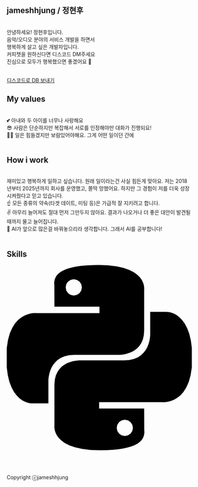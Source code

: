 ## jameshhjung / 정현후
<br>
안녕하세요! 정현후입니다.<br> 
음악/오디오 분야의 서비스 개발을 하면서<br>
행복하게 살고 싶은 개발자입니다.<br>
커피챗을 원하신다면 디스코드 DM주세요<br>
진심으로 모두가 행복했으면 좋겠어요 🥰<br><br>

[디스코드로 DB 보내기](https://discord.com/users/jameshhjung)
<br>

## My values
<br>
💕 아내와 두 아이를 너무나 사랑해요<br />
😎 사람은 단순하지만 복잡해서 서로를 인정해야만 대화가 진행되요!<br />
🧑‍💻 일은 힘들겠지만 보람있어야해요. 그게 어떤 일이던 간에<br />
<br />

## How i work
<br>
재미있고 행복하게 일하고 싶습니다. 원래 일이라는건 사실 힘든게 맞아요.
저는 2018년부터 2025년까지 회사를 운영했고, 쫄딱 망했어요.
하지만 그 경험이 저를 더욱 성장시켜줬다고 믿고 있습니다.
<br>
☝️ 모든 종류의 약속(타겟 데이트, 미팅 등)은 가급적 잘 지키려고 합니다.<br>
✌️ 아무리 늘어져도 절대 먼저 그만두지 않아요. 결과가 나오거나 더 좋은 대안이 발견될때까지 물고 늘어집니다.<br>
🤟 AI가 앞으로 많은걸 바꿔놓으리라 생각합니다. 그래서 AI를 공부합니다!<br>
<br>

## Skills
<div style="display:flex;gap:30px;flex-wrap:wrap;">
  <svg role="img" viewBox="0 0 24 24" xmlns="http://www.w3.org/2000/svg"><title>Python</title><path d="M14.25.18l.9.2.73.26.59.3.45.32.34.34.25.34.16.33.1.3.04.26.02.2-.01.13V8.5l-.05.63-.13.55-.21.46-.26.38-.3.31-.33.25-.35.19-.35.14-.33.1-.3.07-.26.04-.21.02H8.77l-.69.05-.59.14-.5.22-.41.27-.33.32-.27.35-.2.36-.15.37-.1.35-.07.32-.04.27-.02.21v3.06H3.17l-.21-.03-.28-.07-.32-.12-.35-.18-.36-.26-.36-.36-.35-.46-.32-.59-.28-.73-.21-.88-.14-1.05-.05-1.23.06-1.22.16-1.04.24-.87.32-.71.36-.57.4-.44.42-.33.42-.24.4-.16.36-.1.32-.05.24-.01h.16l.06.01h8.16v-.83H6.18l-.01-2.75-.02-.37.05-.34.11-.31.17-.28.25-.26.31-.23.38-.2.44-.18.51-.15.58-.12.64-.1.71-.06.77-.04.84-.02 1.27.05zm-6.3 1.98l-.23.33-.08.41.08.41.23.34.33.22.41.09.41-.09.33-.22.23-.34.08-.41-.08-.41-.23-.33-.33-.22-.41-.09-.41.09zm13.09 3.95l.28.06.32.12.35.18.36.27.36.35.35.47.32.59.28.73.21.88.14 1.04.05 1.23-.06 1.23-.16 1.04-.24.86-.32.71-.36.57-.4.45-.42.33-.42.24-.4.16-.36.09-.32.05-.24.02-.16-.01h-8.22v.82h5.84l.01 2.76.02.36-.05.34-.11.31-.17.29-.25.25-.31.24-.38.2-.44.17-.51.15-.58.13-.64.09-.71.07-.77.04-.84.01-1.27-.04-1.07-.14-.9-.2-.73-.25-.59-.3-.45-.33-.34-.34-.25-.34-.16-.33-.1-.3-.04-.25-.02-.2.01-.13v-5.34l.05-.64.13-.54.21-.46.26-.38.3-.32.33-.24.35-.2.35-.14.33-.1.3-.06.26-.04.21-.02.13-.01h5.84l.69-.05.59-.14.5-.21.41-.28.33-.32.27-.35.2-.36.15-.36.1-.35.07-.32.04-.28.02-.21V6.07h2.09l.14.01zm-6.47 14.25l-.23.33-.08.41.08.41.23.33.33.23.41.08.41-.08.33-.23.23-.33.08-.41-.08-.41-.23-.33-.33-.23-.41-.08-.41.08z"/></svg>
</div>
<br />
<br />
<br />

Copyright ⓒjameshhjung